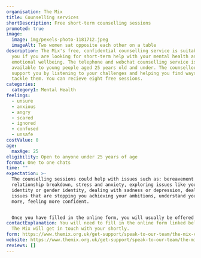 ```yaml
---
organisation: The Mix
title: Counselling services
shortDescription: Free short-term counselling sessions
promoted: true
image:
  image: img/pexels-photo-1181712.jpeg
  imageAlt: Two women sat opposite each other on a table
description: The Mix's free, confidential counselling service is suitable for
  you if you are looking for short-term help with your mental health and
  emotional wellbeing. The telephone and webchat counselling service is
  available to young people aged 25 years old and under. The counsellors aim to
  support you by listening to your challenges and helping you find ways to
  tackle them. You can recieve eight free sessions.
categories:
  category1: Mental Health
feelings:
  - unsure
  - anxious
  - angry
  - scared
  - ignored
  - confused
  - unsafe
costValue: 0
age:
  maxAge: 25
eligibility: Open to anyone under 25 years of age
format: One to one chats
time: ""
expectation: >-
  The counselling sessions could help with issues such as: bereavement (death),
  relationship breakdown, stress and anxiety, exploring issues like your sexual
  identity or gender identity, dealing with sadness or depression, dealing with
  issues that are stopping you achieving your ambitions, understand yourself
  more, feeling more confident. 


  Once you have filled in the online form, you will usually be offered up to eight counselling sessions that last around 50 minutes each.
contactExplanation: You will need to fill in the online form linked below and
  The Mix will get in touch with your shortly.
form: https://www.themix.org.uk/get-support/speak-to-our-team/the-mix-counselling-service
website: https://www.themix.org.uk/get-support/speak-to-our-team/the-mix-counselling-service
reviews: []
---
```

